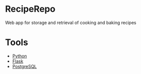 # RecipeRepo
Web app for storage and retrieval of cooking and baking recipes

# Tools
* [Python](https://www.python.org/)
* [Flask](https://flask.palletsprojects.com/en/1.1.x/)
* [PostgreSQL](https://www.postgresql.org/)
